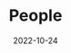 ---
title: People
date: 2022-10-24

type: landing

sections:
  - block: people
    content:
      title: Meet the Team
      # Choose which groups/teams of users to display.
      #   Edit `user_groups` in each user's profile to add them to one or more of these groups.
      user_groups:
          - Leader
          - PhD
          - Mphil
          - Alumni.PhD
          - Alumni.Mphil
      sort_by: Params.last_name
      sort_ascending: true
    design:
      show_interests: false
      show_role: true
      show_social: true
---